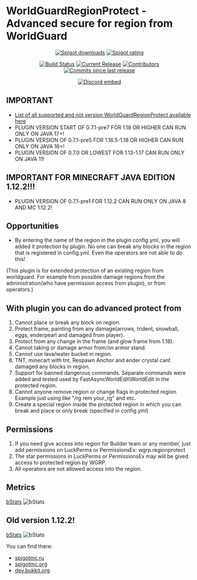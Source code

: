# WorldGuardRegionProtect - Advanced secure for region from WorldGuard
<p align="center">
<a href="https://www.spigotmc.org/resources/81321/"><img src="https://img.shields.io/spiget/downloads/81321?label=Spigot%20downloads" alt="Spigot downloads"></a>
<a href="https://www.spigotmc.org/resources/81321/"><img src="https://img.shields.io/spiget/rating/81321?label=Spigot%20rating" alt="Spigot rating"></a>
</p>
<p align="center">
<a href="https://ci.codemc.io/job/RitaSister/job/WorldGuardRegionProtect/"><img src="https://ci.codemc.io/job/RitaSister/job/WorldGuardRegionProtect/badge/icon" alt="Build Status"></a>
<a href="https://github.com/RitaSister/WorldGuardRegionProtect/releases"><img src="https://img.shields.io/github/release/RitaSister/WorldGuardRegionProtect.svg" alt="Current Release"></a>
<a href="https://github.com/RitaSister/WorldGuardRegionProtect/graphs/contributors"><img src="https://img.shields.io/github/contributors/RitaSister/WorldGuardRegionProtect.svg" alt="Contributors"></a>
<a href="https://github.com/RitaSister/WorldGuardRegionProtect/commits/master"><img src="https://img.shields.io/github/commits-since/RitaSister/WorldGuardRegionProtect/latest.svg" alt="Commits since last release"></a>
</p>
<p align="center"><a href="https://discord.com/invite/kvqvA3GTVF"><img src="https://discordapp.com/api/guilds/918677001479540787/embed.png" alt="Discord embed"></a></p>

## IMPORTANT
* [List of all supported and not version WorldGuardRegionProtect available here](https://github.com/RitaSister/WorldGuardRegionProtect/blob/master/SECURITY.md)
* PLUGIN VERSION START OF 0.7.1-pre7 FOR 1.18 OR HIGHER CAN RUN ONLY ON JAVA 17+!
* PLUGIN VERSION OF 0.7.1-pre5 FOR 1.16.5-1.18 OR HIGHER CAN RUN ONLY ON JAVA 16+!
* PLUGIN VERSION OF 0.7.0 OR LOWEST FOR 1.13-1.17 CAN RUN ONLY ON JAVA 11!

## IMPORTANT FOR MINECRAFT JAVA EDITION 1.12.2!!!
* PLUGIN VERSION OF 0.7.1-pre1 FOR 1.12.2 CAN RUN ONLY ON JAVA 8 AND MC 1.12.2!

## Opportunities

* By entering the name of the region in the plugin config.yml, you will added it protection by plugin. No one can break any blocks in the region that is registered in config.yml. Even the operators are not able to do this!

(This plugin is for extended protection of an existing region from worldguard. For example from possible damage regions from the administration(who have permission access from plugin), or from operators.)

## With plugin you can do advanced protect from

1. Cannot place or break any block on region.
2. Protect frame, painting from any damage(arrows, trident, snowball, eggs, enderpearl and damaged from player).
3. Protect from any change in the frame (and glow frame from 1.18).
4. Cannot taking or damage armor from/on armor stand.
5. Cannot use lava/water bucket in region.
6. TNT, minecart with tnt, Respawn Anchor and ender crystal cant damaged any blocks in region.
7. Support for banned dangerous commands. Separate commands were added and tested used by FastAsyncWorldEdit\WorldEdit in the protected region.
8. Cannot anyone remove region or change flags in protected region. Example just using like "/rg rem your_rg" and etc.
9. Create a special region inside the protected region in which you can break and place or only break (specified in config.yml)

## Permissions

1. If you need give access into region for Builder team or any member, just add permissions on LuckPerms or PermissionsEx: wgrp.regionprotect
2. The star permissions in LuckPerms or PermissionsEx may will be gived access to protected region by WGRP.
3. All operators are not allowed access into the region.

## Metrics
[bStats](https://bstats.org/plugin/bukkit/WorldGuardRegionProtect/12975)
![bStats](https://bstats.org/signatures/bukkit/WorldGuardRegionProtect.svg)

## Old version 1.12.2!
[bStats](https://bstats.org/plugin/bukkit/WorldGuardRegionProtect1-12-2/13532)
![bStats](https://bstats.org/signatures/bukkit/WorldGuardRegionProtect1-12-2.svg)

 You can find there:
* [spigotmc.ru](https://spigotmc.ru/resources/worldguardregionprotect-1-12-x.518/)
* [spigotmc.org](https://www.spigotmc.org/resources/worldguardregionprotect-1-12.81333//)
* [dev.bukkit.org](https://dev.bukkit.org/projects/worldguardregionprotect)
